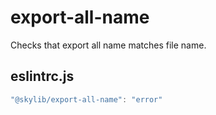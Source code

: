 # export-all-name

Checks that export all name matches file name.

## eslintrc.js

```ts
"@skylib/export-all-name": "error"
```
